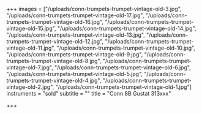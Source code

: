 +++
images = ["/uploads/conn-trumpets-trumpet-vintage-old-3.jpg", "/uploads/conn-trumpets-trumpet-vintage-old-17.jpg", "/uploads/conn-trumpets-trumpet-vintage-old-16.jpg", "/uploads/conn-trumpets-trumpet-vintage-old-15.jpg", "/uploads/conn-trumpets-trumpet-vintage-old-14.jpg", "/uploads/conn-trumpets-trumpet-vintage-old-13.jpg", "/uploads/conn-trumpets-trumpet-vintage-old-12.jpg", "/uploads/conn-trumpets-trumpet-vintage-old-11.jpg", "/uploads/conn-trumpets-trumpet-vintage-old-10.jpg", "/uploads/conn-trumpets-trumpet-vintage-old-9.jpg", "/uploads/conn-trumpets-trumpet-vintage-old-8.jpg", "/uploads/conn-trumpets-trumpet-vintage-old-7.jpg", "/uploads/conn-trumpets-trumpet-vintage-old-6.jpg", "/uploads/conn-trumpets-trumpet-vintage-old-5.jpg", "/uploads/conn-trumpets-trumpet-vintage-old-4.jpg", "/uploads/conn-trumpets-trumpet-vintage-old-2.jpg", "/uploads/conn-trumpets-trumpet-vintage-old-1.jpg"]
instruments = "sold"
subtitle = ""
title = "Conn 8B Gustat 313xxx"

+++
